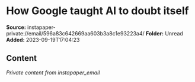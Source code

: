 # How Google taught AI to doubt itself

**Source:** instapaper-private://email/596a83c642669aa603b3a8c1e93223a4/
**Folder:** Unread
**Added:** 2023-09-19T17:04:23




## Content
*Private content from instapaper_email*
